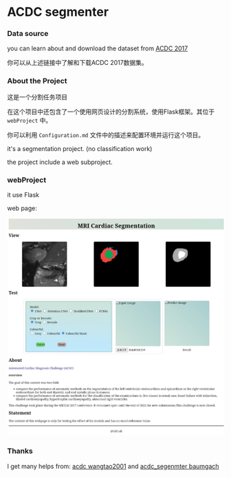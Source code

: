 # ACDC segmenter

### Data source

you can learn about and download the dataset from [ACDC 2017](https://www.creatis.insa-lyon.fr/Challenge/acdc/index.html)

你可以从上述链接中了解和下载ACDC 2017数据集。

### About the Project

这是一个分割任务项目

在这个项目中还包含了一个使用网页设计的分割系统，使用Flask框架。其位于 `webProject` 中。

你可以利用 `Configuration.md` 文件中的描述来配置环境并运行这个项目。

it's a segmentation project. (no classification work)

the project include a web subproject.

### webProject

it use Flask

web page:

![web page](./webProject.jpg)


### Thanks

I get many helps from:
[acdc wangtao2001](https://github.com/wangtao2001/acdc)
and
[acdc\_segenmter baumgach](https://github.com/baumgach/acdc_segmenter)

